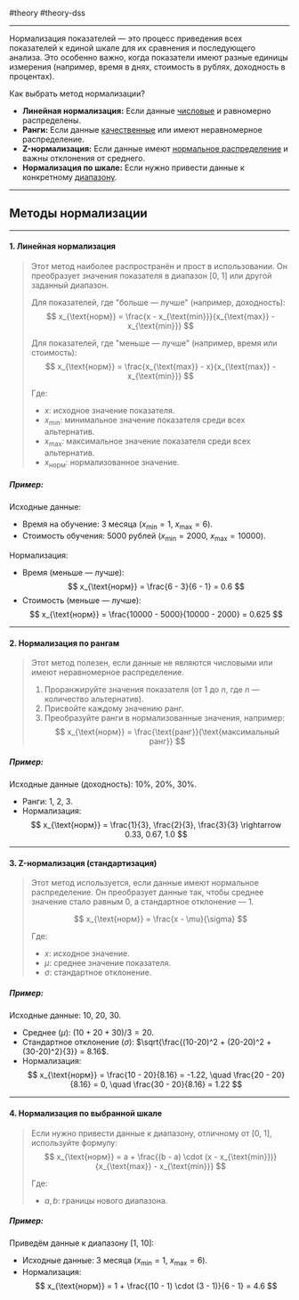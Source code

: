 #theory #theory-dss
 
---
Нормализация показателей — это процесс приведения всех показателей к единой шкале для их сравнения и последующего анализа. Это особенно важно, когда показатели имеют разные единицы измерения (например, время в днях, стоимость в рублях, доходность в процентах). 

Как выбрать метод нормализации?
- **Линейная нормализация:** Если данные <u>числовые</u> и равномерно распределены.
- **Ранги:** Если данные <u>качественные</u> или имеют неравномерное распределение.
- **Z-нормализация:** Если данные имеют <u>нормальное распределение</u> и важны отклонения от среднего.
- **Нормализация по шкале:** Если нужно привести данные к конкретному <u>диапазону</u>.

---
## **Методы нормализации**

---
#### **1. Линейная нормализация**
> Этот метод наиболее распространён и прост в использовании. Он преобразует значения показателя в диапазон [0, 1] или другой заданный диапазон.
> 
> Для показателей, где "больше — лучше" (например, доходность):
> $$
> x_{\text{норм}} = \frac{x - x_{\text{min}}}{x_{\text{max}} - x_{\text{min}}}
> $$
> 
> Для показателей, где "меньше — лучше" (например, время или стоимость):
> $$
> x_{\text{норм}} = \frac{x_{\text{max}} - x}{x_{\text{max}} - x_{\text{min}}}
> $$
> 
> Где:
> - $x$: исходное значение показателя.
> - $x_{\text{min}}$: минимальное значение показателя среди всех альтернатив.
> - $x_{\text{max}}$: максимальное значение показателя среди всех альтернатив.
> - $x_{\text{норм}}$: нормализованное значение.

##### Пример:
Исходные данные:
- Время на обучение: 3 месяца ($x_{\text{min}} = 1$, $x_{\text{max}} = 6$).
- Стоимость обучения: 5000 рублей ($x_{\text{min}} = 2000$, $x_{\text{max}} = 10000$).

Нормализация:
- Время (меньше — лучше):
  $$
  x_{\text{норм}} = \frac{6 - 3}{6 - 1} = 0.6
  $$
- Стоимость (меньше — лучше):
  $$
  x_{\text{норм}} = \frac{10000 - 5000}{10000 - 2000} = 0.625
  $$

---
#### **2. Нормализация по рангам**
> Этот метод полезен, если данные не являются числовыми или имеют неравномерное распределение.
> 
> 1. Проранжируйте значения показателя (от 1 до $n$, где $n$ — количество альтернатив).
> 2. Присвойте каждому значению ранг.
> 3. Преобразуйте ранги в нормализованные значения, например:
>    $$
>    x_{\text{норм}} = \frac{\text{ранг}}{\text{максимальный ранг}}
>    $$

##### Пример:
Исходные данные (доходность): 10%, 20%, 30%.
- Ранги: 1, 2, 3.
- Нормализация:
  $$
  x_{\text{норм}} = \frac{1}{3}, \frac{2}{3}, \frac{3}{3} \rightarrow 0.33, 0.67, 1.0
  $$

---
#### **3. Z-нормализация (стандартизация)**
> Этот метод используется, если данные имеют нормальное распределение. Он преобразует данные так, чтобы среднее значение стало равным 0, а стандартное отклонение — 1.
> 
> $$
> x_{\text{норм}} = \frac{x - \mu}{\sigma}
> $$
> 
> Где:
> - $x$: исходное значение.
> - $\mu$: среднее значение показателя.
> - $\sigma$: стандартное отклонение.

##### Пример:
Исходные данные: 10, 20, 30.
- Среднее ($\mu$): $(10 + 20 + 30) / 3 = 20$.
- Стандартное отклонение ($\sigma$): $\sqrt{\frac{(10-20)^2 + (20-20)^2 + (30-20)^2}{3}} = 8.16$.
- Нормализация:
  $$
  x_{\text{норм}} = \frac{10 - 20}{8.16} = -1.22, \quad \frac{20 - 20}{8.16} = 0, \quad \frac{30 - 20}{8.16} = 1.22
  $$

---
#### **4. Нормализация по выбранной шкале**
> Если нужно привести данные к диапазону, отличному от [0, 1], используйте формулу:
> $$
> x_{\text{норм}} = a + \frac{(b - a) \cdot (x - x_{\text{min}})}{x_{\text{max}} - x_{\text{min}}}
> $$
> 
> Где:
> - $a, b$: границы нового диапазона.

##### Пример:
Приведём данные к диапазону [1, 10]:
- Исходные данные: 3 месяца ($x_{\text{min}} = 1$, $x_{\text{max}} = 6$).
- Нормализация:
  $$
  x_{\text{норм}} = 1 + \frac{(10 - 1) \cdot (3 - 1)}{6 - 1} = 4.6
  $$
